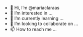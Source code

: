 - 👋 Hi, I’m @mariaclaraas
- 👀 I’m interested in ...
- 🌱 I’m currently learning ...
- 💞️ I’m looking to collaborate on ...
- 📫 How to reach me ...

<!---
mariaclaraas/mariaclaraas is a ✨ special ✨ repository because its `README.md` (this file) appears on your GitHub profile.
You can click the Preview link to take a look at your changes.
--->
